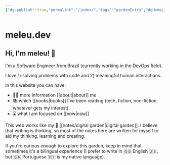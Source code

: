 ```yaml
---
{"dg-publish":true,"permalink":"/index/","tags":"gardenEntry","dgHomeLink":true,"dgPassFrontmatter":false}
---
```


# meleu.dev

## Hi, I'm meleu! 👋

I'm a Software Engineer from Brazil (currently working in the DevOps field).

I love 1) solving problems with code and 2) meaningful human interactions.

In this website you can have:

- 🧑‍💻 more information [[about|about]] me
- 📚 which [[books|books]] I've been reading (tech, fiction, non-fiction, whatever gets my interest).
- ⌛ what I am focused on [[now|now]]

This web works like my 🌱 [[notes/digital garden|digital garden]]. I believe that writing is thinking, so most of the notes here are written for myself to aid my thinking, learning and creating.

If you're curious enough to explore this garden, keep in mind that sometimes it's a bilingual experience (I prefer to write in 🇬🇧 English 🇺🇸, but 🇧🇷 Portuguese 🇵🇹 is my native language).

